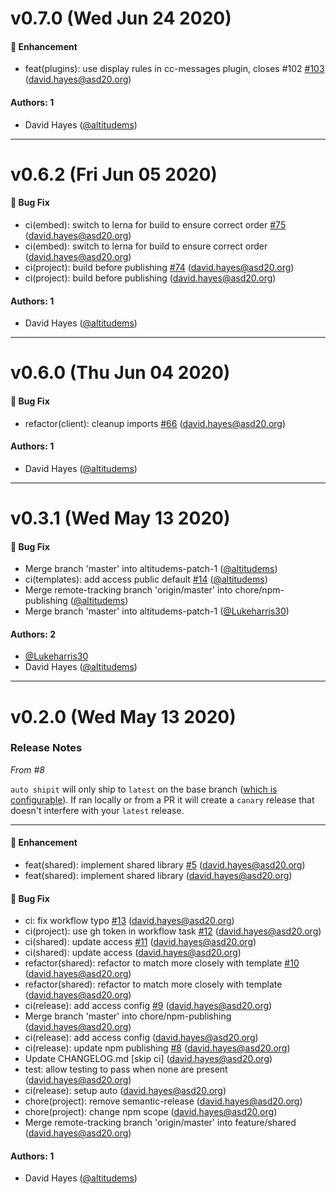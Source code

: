 # v0.7.0 (Wed Jun 24 2020)

#### 🚀 Enhancement

- feat(plugins): use display rules in cc-messages plugin, closes #102 [#103](https://github.com/academydistrict20/notifications/pull/103) (david.hayes@asd20.org)

#### Authors: 1

- David Hayes ([@altitudems](https://github.com/altitudems))

---

# v0.6.2 (Fri Jun 05 2020)

#### 🐛 Bug Fix

- ci(embed): switch to lerna for build to ensure correct order [#75](https://github.com/academydistrict20/notifications/pull/75) (david.hayes@asd20.org)
- ci(embed): switch to lerna for build to ensure correct order (david.hayes@asd20.org)
- ci(project): build before publishing [#74](https://github.com/academydistrict20/notifications/pull/74) (david.hayes@asd20.org)
- ci(project): build before publishing (david.hayes@asd20.org)

#### Authors: 1

- David Hayes ([@altitudems](https://github.com/altitudems))

---

# v0.6.0 (Thu Jun 04 2020)

#### 🐛 Bug Fix

- refactor(client): cleanup imports [#66](https://github.com/academydistrict20/notifications/pull/66) (david.hayes@asd20.org)

#### Authors: 1

- David Hayes ([@altitudems](https://github.com/altitudems))

---

# v0.3.1 (Wed May 13 2020)

#### 🐛 Bug Fix

- Merge branch 'master' into altitudems-patch-1 ([@altitudems](https://github.com/altitudems))
- ci(templates): add access public default [#14](https://github.com/academydistrict20/notifications/pull/14) ([@altitudems](https://github.com/altitudems))
- Merge remote-tracking branch 'origin/master' into chore/npm-publishing ([@altitudems](https://github.com/altitudems))
- Merge branch 'master' into altitudems-patch-1 ([@Lukeharris30](https://github.com/Lukeharris30))

#### Authors: 2

- [@Lukeharris30](https://github.com/Lukeharris30)
- David Hayes ([@altitudems](https://github.com/altitudems))

---

# v0.2.0 (Wed May 13 2020)

### Release Notes

_From #8_

`auto shipit` will only ship to `latest` on the base branch ([which is configurable]()). If ran locally or from a PR it will create a `canary` release that doesn't interfere with your `latest` release.

---

#### 🚀 Enhancement

- feat(shared): implement shared library [#5](https://github.com/academydistrict20/notifications/pull/5) (david.hayes@asd20.org)
- feat(shared): implement shared library (david.hayes@asd20.org)

#### 🐛 Bug Fix

- ci: fix workflow typo [#13](https://github.com/academydistrict20/notifications/pull/13) (david.hayes@asd20.org)
- ci(project): use gh token in workflow task [#12](https://github.com/academydistrict20/notifications/pull/12) (david.hayes@asd20.org)
- ci(shared): update access [#11](https://github.com/academydistrict20/notifications/pull/11) (david.hayes@asd20.org)
- ci(shared): update access (david.hayes@asd20.org)
- refactor(shared): refactor to match more closely with template [#10](https://github.com/academydistrict20/notifications/pull/10) (david.hayes@asd20.org)
- refactor(shared): refactor to match more closely with template (david.hayes@asd20.org)
- ci(release): add access config [#9](https://github.com/academydistrict20/notifications/pull/9) (david.hayes@asd20.org)
- Merge branch 'master' into chore/npm-publishing (david.hayes@asd20.org)
- ci(release): add access config (david.hayes@asd20.org)
- ci(release): update npm publishing [#8](https://github.com/academydistrict20/notifications/pull/8) (david.hayes@asd20.org)
- Update CHANGELOG.md \[skip ci\] (david.hayes@asd20.org)
- test: allow testing to pass when none are present (david.hayes@asd20.org)
- ci(release): setup auto (david.hayes@asd20.org)
- chore(project): remove semantic-release (david.hayes@asd20.org)
- chore(project): change npm scope (david.hayes@asd20.org)
- Merge remote-tracking branch 'origin/master' into feature/shared (david.hayes@asd20.org)

#### Authors: 1

- David Hayes ([@altitudems](https://github.com/altitudems))